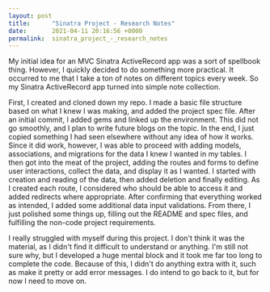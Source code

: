 ```yaml
---
layout: post
title:      "Sinatra Project - Research Notes"
date:       2021-04-11 20:16:56 +0000
permalink:  sinatra_project_-_research_notes
---
```



My initial idea for an MVC Sinatra ActiveRecord app was a sort of spellbook thing. However, I quickly decided to do something more practical. It occurred to me that I take a ton of notes on different topics every week. So my Sinatra ActiveRecord app turned into simple note collection.

First, I created and cloned down my repo. I made a basic file structure based on what I knew I was making, and added the project spec file. After an initial commit, I added gems and linked up the environment. This did not go smoothly, and I plan to write future blogs on the topic. In the end, I just copied something I had seen elsewhere without any idea of how it works. Since it did work, however, I was able to proceed with adding models, associations, and migrations for the data I knew I wanted in my tables. I then got into the meat of the project, adding the routes and forms to define user interactions, collect the data, and display it as I wanted. I started with creation and reading of the data, then added deletion and finally editing. As I created each route, I considered who should be able to access it and added redirects where appropriate. After confirming that everything worked as intended, I added some additional data input validations. From there, I just polished some things up, filling out the README and spec files, and fulfilling the non-code project requirements. 

I really struggled with myself during this project. I don't think it was the material, as I didn't find it difficult to understand or anything. I'm still not sure why, but I developed a huge mental block and it took me far too long to complete the code. Because of this, I didn't do anything extra with it, such as make it pretty or add error messages. I do intend to go back to it, but for now I need to move on. 
